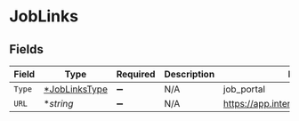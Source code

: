 # JobLinks


## Fields

| Field                                                | Type                                                 | Required                                             | Description                                          | Example                                              |
| ---------------------------------------------------- | ---------------------------------------------------- | ---------------------------------------------------- | ---------------------------------------------------- | ---------------------------------------------------- |
| `Type`                                               | [*JobLinksType](../../models/shared/joblinkstype.md) | :heavy_minus_sign:                                   | N/A                                                  | job_portal                                           |
| `URL`                                                | **string*                                            | :heavy_minus_sign:                                   | N/A                                                  | https://app.intercom.io/contacts/12345               |